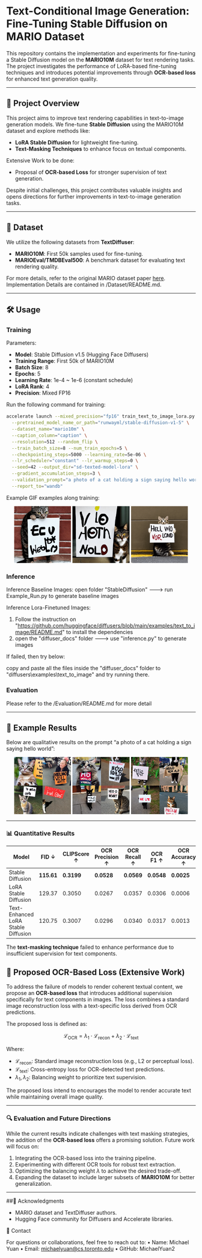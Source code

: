 # Text-Conditional Image Generation: Fine-Tuning Stable Diffusion on MARIO Dataset

This repository contains the implementation and experiments for fine-tuning a Stable Diffusion model on the **MARIO10M** dataset for text rendering tasks. The project investigates the performance of LoRA-based fine-tuning techniques and introduces potential improvements through **OCR-based loss** for enhanced text generation quality.

---

## 🚀 Project Overview

This project aims to improve text rendering capabilities in text-to-image generation models. We fine-tune **Stable Diffusion** using the MARIO10M dataset and explore methods like:
- **LoRA Stable Diffusion** for lightweight fine-tuning.
- **Text-Masking Techniques** to enhance focus on textual components.

Extensive Work to be done:
- Proposal of **OCR-based Loss** for stronger supervision of text generation.

Despite initial challenges, this project contributes valuable insights and opens directions for further improvements in text-to-image generation tasks.

---

## 📁 Dataset

We utilize the following datasets from **TextDiffuser**:
- **MARIO10M**: First 50k samples used for fine-tuning.
- **MARIOEval/TMDBEval500**: A benchmark dataset for evaluating text rendering quality.

For more details, refer to the original MARIO dataset paper [here](https://arxiv.org/abs/2307.09708).
Implementation Details are contained in /Dataset/README.md.

---
## 🛠️ Usage

### Training 

Parameters:
- **Model**: Stable Diffusion v1.5 (Hugging Face Diffusers)
- **Training Range**: First 50k of MARIO10M
- **Batch Size**: 8
- **Epochs**: 5
- **Learning Rate**: 1e-4 ~ 1e-6 (constant schedule)
- **LoRA Rank**: 4
- **Precision**: Mixed FP16
  
Run the following command for training:
```bash
accelerate launch --mixed_precision="fp16" train_text_to_image_lora.py \
  --pretrained_model_name_or_path="runwayml/stable-diffusion-v1-5" \
  --dataset_name="mario10m" \
  --caption_column="caption" \
  --resolution=512 --random_flip \
  --train_batch_size=8 --num_train_epochs=5 \
  --checkpointing_steps=5000 --learning_rate=5e-06 \
  --lr_scheduler="constant" --lr_warmup_steps=0 \
  --seed=42 --output_dir="sd-texted-model-lora" \
  --gradient_accumulation_steps=3 \
  --validation_prompt="a photo of a cat holding a sign saying hello world" \
  --report_to="wandb"
```

Example GIF examples along training:
<p align="center">
    <img src="gif_images/ezgif.com-animated-gif-maker.gif" width="30%">
    <img src="gif_images/ezgif.com-animated-gif-maker (1).gif" width="30%">
    <img src="gif_images/ezgif.com-animated-gif-maker (2).gif" width="30%">
</p>

### Inference
Inference Baseline Images:
open folder "StableDiffusion" ---> run Example_Run.py to generate baseline images

Inference Lora-Finetuned Images:
1. Follow the instruction on "https://github.com/huggingface/diffusers/blob/main/examples/text_to_image/README.md" to install the dependencies
2. open the "diffuser_docs" folder ---> use "inference.py" to generate images

If failed, then try below:

copy and paste all the files inside the "diffuser_docs" folder to "diffusers\examples\text_to_image" and try running there.

### Evaluation
Please refer to the /Evaluation/README.md for more detail

---

## 📸 Example Results
Below are qualitative results on the prompt “a photo of a cat holding a sign saying hello world”:
<p align="center">
    <img src="assets/baseline.jpg" alt="Stable Diffusion" width="30%">
    <img src="assets/lora.jpg" alt="LoRA Stable Diffusion" width="30%">
    <img src="assets/enhanced_lora.jpg" alt="Text-Enhanced LoRA" width="30%">
</p>

---

### 📊 Quantitative Results

| Model                          | FID ↓       | CLIPScore ↑ | OCR Precision ↑ | OCR Recall ↑ | OCR F1 ↑ | OCR Accuracy ↑ |
|--------------------------------|-------------|------------|-----------------|--------------|----------|----------------|
| Stable Diffusion               | **115.61**  | **0.3199** | **0.0528**      | **0.0569**   | **0.0548** | **0.0025**      |
| LoRA Stable Diffusion          | 129.37      | 0.3050     | 0.0267          | 0.0357       | 0.0306   | 0.0006         |
| Text-Enhanced LoRA Stable Diffusion | 120.75  | 0.3007     | 0.0296          | 0.0340       | 0.0317   | 0.0013         |

The **text-masking technique** failed to enhance performance due to insufficient supervision for text components.


## 🧪 Proposed OCR-Based Loss (Extensive Work)

To address the failure of models to render coherent textual content, we propose an **OCR-based loss** that introduces additional supervision specifically for text components in images. The loss combines a standard image reconstruction loss with a text-specific loss derived from OCR predictions.

The proposed loss is defined as:

```math
\mathcal{L}_{\text{OCR}} = \lambda_1 \cdot \mathcal{L}_{\text{recon}} + \lambda_2 \cdot \mathcal{L}_{\text{text}}
```

Where:
- $\mathcal{L}_{\text{recon}}$: Standard image reconstruction loss (e.g., L2 or perceptual loss).
- $\mathcal{L}_{\text{text}}$: Cross-entropy loss for OCR-detected text predictions.
- $\lambda_1, \lambda_2$: Balancing weight to prioritize text supervision.

The proposed loss intend to encourages the model to render accurate text while maintaining overall image quality.

---

### 🔍 Evaluation and Future Directions

While the current results indicate challenges with text masking strategies, the addition of the **OCR-based loss** offers a promising solution. Future work will focus on:
1. Integrating the OCR-based loss into the training pipeline.
2. Experimenting with different OCR tools for robust text extraction.
3. Optimizing the balancing weight $\lambda$ to achieve the desired trade-off.
4. Expanding the dataset to include larger subsets of **MARIO10M** for better generalization.

---

##🤝 Acknowledgments
- MARIO dataset and TextDiffuser authors.
- Hugging Face community for Diffusers and Accelerate libraries.

📨 Contact

For questions or collaborations, feel free to reach out to:
	•	Name: Michael Yuan
	•	Email: michaelyuan@cs.toronto.edu
	•	GitHub: MichaelYuan2

